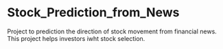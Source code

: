 # Stock_Prediction_from_News
Project to prediction the direction of stock movement from financial news. This project helps investors iwht stock selection.
